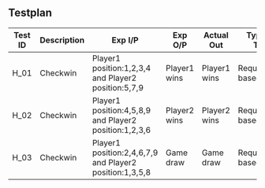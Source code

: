 
## Testplan


| Test ID | Description | Exp I/P                                               | Exp O/P      | Actual Out   | Type Of Test   |
|---------|-------------|-------------------------------------------------------|--------------|--------------|----------------|
| H_01    | Checkwin    | Player1 position:1,2,3,4 and Player2 position:5,7,9  | Player1 wins | Player1 wins | Requirement based |
| H_02    | Checkwin    | Player1 position:4,5,8,9 and Player2 position:1,2,3,6  | Player2 wins | Player2 wins | Requirement based |
| H_03    | Checkwin    | Player1 position:2,4,6,7,9 and Player2 position:1,3,5,8  | Game draw    | Game draw    | Requirement based |
